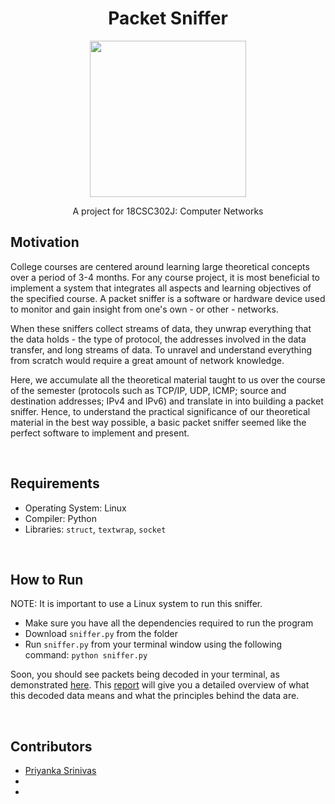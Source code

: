 <div align="center">
  <h1>Packet Sniffer</h1>
  <p><img src="https://marvel-b1-cdn.bc0a.com/f00000000205858/www.netscout.com/sites/default/files/2019-10/02/images/What%20is%20an%20UDP%20Flood%20Attack.png" width="250"></p>
  A project for 18CSC302J: Computer Networks
</div>

<div>
  <h2>Motivation</h2>
  <p>College courses are centered around learning large theoretical concepts over a period of 3-4 months. For any course project, it is most beneficial to implement a system that integrates all aspects and learning objectives of the specified course. A packet sniffer is a software or hardware device used to monitor and gain insight from one's own - or other - networks.</p> 
  <p>When these sniffers collect streams of data, they unwrap everything that the data holds - the type of protocol, the addresses involved in the data transfer, and long streams of data. To unravel and understand everything from scratch would require a great amount of network knowledge.</p>
  <p>Here, we accumulate all the theoretical material taught to us over the course of the semester (protocols such as TCP/IP, UDP, ICMP; source and destination addresses; IPv4 and IPv6) and translate in into building a packet sniffer. Hence, to understand the practical significance of our theoretical material in the best way possible, a basic packet sniffer seemed like the perfect software to implement and present.</p>
</div>
<br>

<div>
  <h2>Requirements</h2>
  <ul>
    <li>Operating System: Linux<br></li>
    <li>Compiler: Python<br></li>
    <li>Libraries: <code>struct</code>, <code>textwrap</code>, <code>socket</code></li>
  </ul>
<div>
<br>

<div>
  <h2>How to Run</h2>
  <p>NOTE: It is important to use a Linux system to run this sniffer.</p>
  <ul>
    <li>Make sure you have all the dependencies required to run the program</li>
    <li>Download <code>sniffer.py</code> from the folder</li>
    <li>Run <code>sniffer.py</code> from your terminal window using the following command: <code>python sniffer.py</code></li>
  </ul>
  <p>Soon, you should see packets being decoded in your terminal, as demonstrated <a href="https://github.com/ps4449/network-packet-sniffer/blob/main/output/output_1.jpeg">here</a>. This <a href="https://github.com/ps4449/network-packet-sniffer/blob/main/report.pdf">report</a> will give you a detailed overview of what this decoded data means and what the principles behind the data are.</p>
</div>
<br>
  
<div>
  <h2>Contributors</h2>
  <ul>
    <li><a href="https://github.com/ps4449">Priyanka Srinivas</a></li>
    <li></li>
    <li></li>
  </ul>
</div>
<br>
